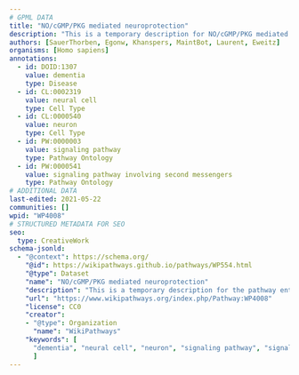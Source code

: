 ```yaml
---
# GPML DATA
title: "NO/cGMP/PKG mediated neuroprotection"
description: "This is a temporary description for NO/cGMP/PKG mediated neuroprotection"
authors: [SauerThorben, Egonw, Khanspers, MaintBot, Laurent, Eweitz]
organisms: [Homo sapiens]
annotations:
  - id: DOID:1307
    value: dementia
    type: Disease
  - id: CL:0002319
    value: neural cell
    type: Cell Type
  - id: CL:0000540
    value: neuron
    type: Cell Type
  - id: PW:0000003
    value: signaling pathway
    type: Pathway Ontology
  - id: PW:0000541
    value: signaling pathway involving second messengers
    type: Pathway Ontology
# ADDITIONAL DATA
last-edited: 2021-05-22
communities: []
wpid: "WP4008"
# STRUCTURED METADATA FOR SEO
seo:
  type: CreativeWork
schema-jsonld:
  - "@context": https://schema.org/
    "@id": https://wikipathways.github.io/pathways/WP554.html
    "@type": Dataset
    "name": "NO/cGMP/PKG mediated neuroprotection"
    "description": "This is a temporary description for the pathway entitled: NO/cGMP/PKG mediated neuroprotection"
    "url": "https://www.wikipathways.org/index.php/Pathway:WP4008"
    "license": CC0
    "creator":
    - "@type": Organization
      "name": "WikiPathways"
    "keywords": [
      "dementia", "neural cell", "neuron", "signaling pathway", "signaling pathway involving second messengers",
      ]
---
```

